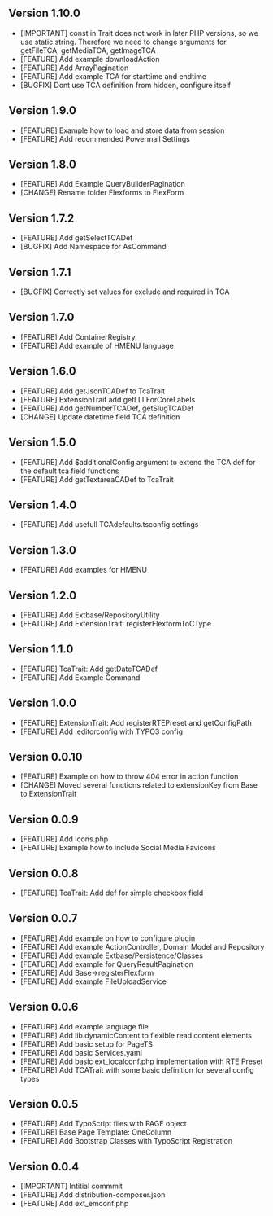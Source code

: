 ## Version 1.10.0
- [IMPORTANT] const in Trait does not work in later PHP versions, so we use static string. Therefore we need to change arguments for getFileTCA, getMediaTCA, getImageTCA
- [FEATURE] Add example downloadAction
- [FEATURE] Add ArrayPagination
- [FEATURE] Add example TCA for starttime and endtime
- [BUGFIX] Dont use TCA definition from hidden, configure itself

## Version 1.9.0
- [FEATURE] Example how to load and store data from session
- [FEATURE] Add recommended Powermail Settings

## Version 1.8.0
- [FEATURE] Add Example QueryBuilderPagination
- [CHANGE] Rename folder Flexforms to FlexForm

## Version 1.7.2
- [FEATURE] Add getSelectTCADef
- [BUGFIX] Add Namespace for AsCommand

## Version 1.7.1
- [BUGFIX] Correctly set values for exclude and required in TCA

## Version 1.7.0
- [FEATURE] Add ContainerRegistry
- [FEATURE] Add example of HMENU language

## Version 1.6.0
- [FEATURE] Add getJsonTCADef to TcaTrait
- [FEATURE] ExtensionTrait add getLLLForCoreLabels
- [FEATURE] Add getNumberTCADef, getSlugTCADef
- [CHANGE] Update datetime field TCA definition

## Version 1.5.0
- [FEATURE] Add $additionalConfig argument to extend the TCA def for the default tca field functions
- [FEATURE] Add getTextareaCADef to TcaTrait

## Version 1.4.0
- [FEATURE] Add usefull TCAdefaults.tsconfig settings

## Version 1.3.0
- [FEATURE] Add examples for HMENU

## Version 1.2.0
- [FEATURE] Add Extbase/RepositoryUtility
- [FEATURE] Add ExtensionTrait: registerFlexformToCType

## Version 1.1.0
- [FEATURE] TcaTrait: Add getDateTCADef
- [FEATURE] Add Example Command

## Version 1.0.0
- [FEATURE] ExtensionTrait: Add registerRTEPreset and getConfigPath
- [FEATURE] Add .editorconfig with TYPO3 config

## Version 0.0.10
- [FEATURE] Example on how to throw 404 error in action function
- [CHANGE] Moved several functions related to extensionKey from Base to ExtensionTrait

## Version 0.0.9
- [FEATURE] Add Icons.php
- [FEATURE] Example how to include Social Media Favicons

## Version 0.0.8
- [FEATURE] TcaTrait: Add def for simple checkbox field

## Version 0.0.7
- [FEATURE] Add example on how to configure plugin
- [FEATURE] Add example ActionController, Domain Model and Repository
- [FEATURE] Add example Extbase/Persistence/Classes
- [FEATURE] Add example for QueryResultPagination
- [FEATURE] Add Base->registerFlexform
- [FEATURE] Add example FileUploadService

## Version 0.0.6
- [FEATURE] Add example language file
- [FEATURE] Add lib.dynamicContent to flexible read content elements
- [FEATURE] Add basic setup for PageTS
- [FEATURE] Add basic Services.yaml
- [FEATURE] Add basic ext_localconf.php implementation with RTE Preset
- [FEATURE] Add TCATrait with some basic definition for several config types

## Version 0.0.5
- [FEATURE] Add TypoScript files with PAGE object
- [FEATURE] Base Page Template: OneColumn
- [FEATURE] Add Bootstrap Classes with TypoScript Registration

## Version 0.0.4
- [IMPORTANT] Intitial commmit
- [FEATURE] Add distribution-composer.json
- [FEATURE] Add ext_emconf.php
